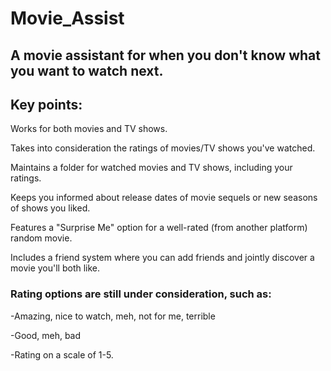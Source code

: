 # Movie_Assist
 
## A movie assistant for when you don't know what you want to watch next.
 
## Key points:  

Works for both movies and TV shows. 

Takes into consideration the ratings of movies/TV shows you've watched. 

Maintains a folder for watched movies and TV shows, including your ratings.

Keeps you informed about release dates of movie sequels or new seasons of shows you liked.

Features a "Surprise Me" option for a well-rated (from another platform) random movie. 

Includes a friend system where you can add friends and jointly discover a movie you'll both like. 

### Rating options are still under consideration, such as:

-Amazing, nice to watch, meh, not for me, terrible 

-Good, meh, bad

-Rating on a scale of 1-5.
